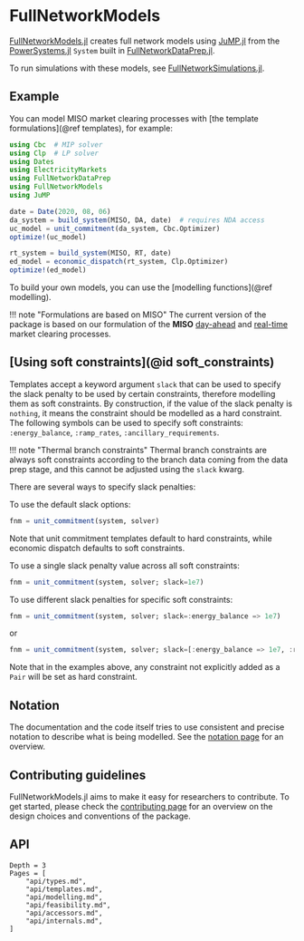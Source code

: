 # FullNetworkModels

[FullNetworkModels.jl](https://gitlab.invenia.ca/invenia/research/FullNetworkModels.jl/) creates full network models using [JuMP.jl](https://github.com/jump-dev/JuMP.jl) from the [PowerSystems.jl](https://nrel-siip.github.io/PowerSystems.jl) `System` built in [FullNetworkDataPrep.jl](https://gitlab.invenia.ca/invenia/research/FullNetworkDataPrep.jl).

To run simulations with these models, see [FullNetworkSimulations.jl](https://invenia.pages.invenia.ca/research/FullNetworkSimulations.jl/).

## Example

You can model MISO market clearing processes with [the template formulations](@ref templates),
for example:
```julia
using Cbc  # MIP solver
using Clp  # LP solver
using Dates
using ElectricityMarkets
using FullNetworkDataPrep
using FullNetworkModels
using JuMP

date = Date(2020, 08, 06)
da_system = build_system(MISO, DA, date)  # requires NDA access
uc_model = unit_commitment(da_system, Cbc.Optimizer)
optimize!(uc_model)

rt_system = build_system(MISO, RT, date)
ed_model = economic_dispatch(rt_system, Clp.Optimizer)
optimize!(ed_model)
```

To build your own models, you can use the [modelling functions](@ref modelling).

!!! note "Formulations are based on MISO"
    The current version of the package is based on our formulation of the **MISO**
    [day-ahead](https://drive.google.com/file/d/1ruSRtcLl9oicaJtZqWPI8S28sHW2C8Ji/view) and
    [real-time](https://drive.google.com/file/d/1IhAv-Djqc72RPXsB3JBzWYYYbcpw8_0q/view)
    market clearing processes.

## [Using soft constraints](@id soft_constraints)

Templates accept a keyword argument `slack` that can be used to specify the slack penalty to be used by certain constraints, therefore modelling them as soft constraints. 
By construction, if the value of the slack penalty is `nothing`, it means the constraint should be modelled as a hard constraint. 
The following symbols can be used to specify soft constraints: `:energy_balance`, `:ramp_rates`, `:ancillary_requirements`.

!!! note "Thermal branch constraints" 
    Thermal branch constraints are always soft constraints according to the branch data coming from the data prep stage, and this cannot be adjusted using the `slack` kwarg.

There are several ways to specify slack penalties:

To use the default slack options:
```julia
fnm = unit_commitment(system, solver)
```
Note that unit commitment templates default to hard constraints, while economic dispatch defaults to soft constraints.

To use a single slack penalty value across all soft constraints:
```julia
fnm = unit_commitment(system, solver; slack=1e7)
```

To use different slack penalties for specific soft constraints:
```julia
fnm = unit_commitment(system, solver; slack=:energy_balance => 1e7)
```
or
```julia
fnm = unit_commitment(system, solver; slack=[:energy_balance => 1e7, :ramp_rates => 1e6])
```
Note that in the examples above, any constraint not explicitly added as a `Pair` will be set as hard constraint.

## Notation
The documentation and the code itself tries to use consistent and precise notation to describe what is being modelled.
See the [notation page](notation.md) for an overview.

## Contributing guidelines
FullNetworkModels.jl aims to make it easy for researchers to contribute.
To get started, please check the [contributing page](contributing.md) for an overview on the design choices and conventions of the package.

## API
```@contents
Depth = 3
Pages = [
    "api/types.md",
    "api/templates.md",
    "api/modelling.md",
    "api/feasibility.md",
    "api/accessors.md",
    "api/internals.md",
]
```
